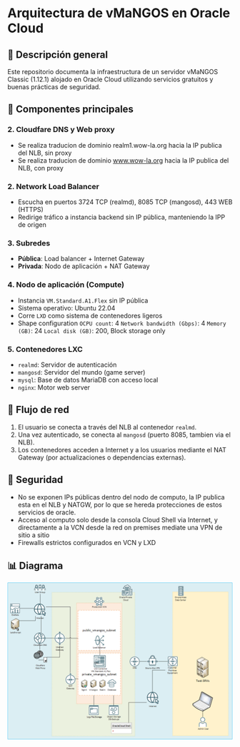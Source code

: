 # Arquitectura de vMaNGOS en Oracle Cloud

## 🔧 Descripción general

Este repositorio documenta la infraestructura de un servidor vMaNGOS Classic (1.12.1) alojado en Oracle Cloud utilizando servicios gratuitos y buenas prácticas de seguridad.

## 🧱 Componentes principales

### 2. Cloudfare DNS y Web proxy
- Se realiza traducion de dominio realm1.wow-la.org hacia la IP publica del NLB, sin proxy
- Se realiza traducion de dominio www.wow-la.org hacia la IP publica del NLB, con proxy

### 2. Network Load Balancer
- Escucha en puertos 3724 TCP (realmd), 8085 TCP (mangosd), 443 WEB (HTTPS)
- Redirige tráfico a instancia backend sin IP pública, manteniendo la IPP de origen

### 3. Subredes
- **Pública**: Load balancer + Internet Gateway
- **Privada**: Nodo de aplicación + NAT Gateway

### 4. Nodo de aplicación (Compute)
- Instancia `VM.Standard.A1.Flex` sin IP pública
- Sistema operativo: Ubuntu 22.04
- Corre `LXD` como sistema de contenedores ligeros
- Shape configuration
  `OCPU count`: 4
  `Network bandwidth (Gbps)`: 4
  `Memory (GB)`: 24
  `Local disk (GB)`: 200, Block storage only

### 5. Contenedores LXC
- `realmd`: Servidor de autenticación
- `mangosd`: Servidor del mundo (game server)
- `mysql`: Base de datos MariaDB con acceso local
- `nginx`: Motor web server


## 🔄 Flujo de red

1. El usuario se conecta a través del NLB al contenedor `realmd`.
2. Una vez autenticado, se conecta al `mangosd` (puerto 8085, tambien via el NLB).
3. Los contenedores acceden a Internet y a los usuarios mediante el NAT Gateway (por actualizaciones o dependencias externas).

## 🔐 Seguridad
- No se exponen IPs públicas dentro del nodo de computo, la IP publica esta en el NLB y NATGW, por lo que se hereda protecciones de estos servicios de oracle.
- Acceso al computo solo desde la consola Cloud Shell via Internet, y directamente a la VCN desde la red on premises mediate una VPN de sitio a sitio
- Firewalls estrictos configurados en VCN y LXD

## 📊 Diagrama

![Diagrama de Arquitectura](./Diagrams/Diagrama_Vmangos_Oracle.png)
